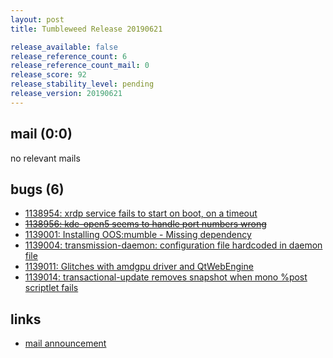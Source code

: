 ```yaml
---
layout: post
title: Tumbleweed Release 20190621

release_available: false
release_reference_count: 6
release_reference_count_mail: 0
release_score: 92
release_stability_level: pending
release_version: 20190621
---
```


## mail (0:0)

no relevant mails

## bugs (6)

<!--more-->

- [1138954: xrdp service fails to start on boot, on a timeout](https://bugzilla.opensuse.org/show_bug.cgi?id=1138954)
- ~~[1138956: kde-open5 seems to handle port numbers wrong](https://bugzilla.opensuse.org/show_bug.cgi?id=1138956)~~
- [1139001: Installing OOS:mumble - Missing dependency](https://bugzilla.opensuse.org/show_bug.cgi?id=1139001)
- [1139004: transmission-daemon: configuration file hardcoded in daemon file](https://bugzilla.opensuse.org/show_bug.cgi?id=1139004)
- [1139011: Glitches with amdgpu driver and QtWebEngine](https://bugzilla.opensuse.org/show_bug.cgi?id=1139011)
- [1139014: transactional-update removes snapshot when mono %post scriptlet fails](https://bugzilla.opensuse.org/show_bug.cgi?id=1139014)



## links

- [mail announcement](https://lists.opensuse.org/opensuse-factory/2019-06/msg00311.html)
